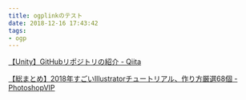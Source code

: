 ```yaml
---
title: ogplinkのテスト
date: 2018-12-16 17:43:42
tags:
- ogp
---
```


[【Unity】GitHubリポジトリの紹介 - Qiita](https://qiita.com/tomori_hikage/items/e11a852f58185c1a552a)

[【総まとめ】2018年すごいIllustratorチュートリアル、作り方厳選68個 - PhotoshopVIP](http://photoshopvip.net/112726)
